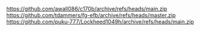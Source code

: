 https://github.com/awall086/c170b/archive/refs/heads/main.zip
https://github.com/tdammers/fg-efb/archive/refs/heads/master.zip
https://github.com/puku-777/Lockheed1049h/archive/refs/heads/main.zip
